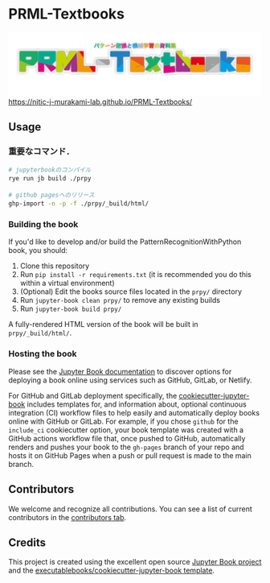 # PRML-Textbooks

![](./prpy/logo.png)
https://nitic-j-murakami-lab.github.io/PRML-Textbooks/

## Usage

### 重要なコマンド．

```sh
# jupyterbookのコンパイル
rye run jb build ./prpy 

# github pagesへのリリース
ghp-import -n -p -f ./prpy/_build/html/ 
```


### Building the book

If you'd like to develop and/or build the PatternRecognitionWithPython book, you should:

1. Clone this repository
2. Run `pip install -r requirements.txt` (it is recommended you do this within a virtual environment)
3. (Optional) Edit the books source files located in the `prpy/` directory
4. Run `jupyter-book clean prpy/` to remove any existing builds
5. Run `jupyter-book build prpy/`

A fully-rendered HTML version of the book will be built in `prpy/_build/html/`.

### Hosting the book

Please see the [Jupyter Book documentation](https://jupyterbook.org/publish/web.html) to discover options for deploying a book online using services such as GitHub, GitLab, or Netlify.

For GitHub and GitLab deployment specifically, the [cookiecutter-jupyter-book](https://github.com/executablebooks/cookiecutter-jupyter-book) includes templates for, and information about, optional continuous integration (CI) workflow files to help easily and automatically deploy books online with GitHub or GitLab. For example, if you chose `github` for the `include_ci` cookiecutter option, your book template was created with a GitHub actions workflow file that, once pushed to GitHub, automatically renders and pushes your book to the `gh-pages` branch of your repo and hosts it on GitHub Pages when a push or pull request is made to the main branch.

## Contributors

We welcome and recognize all contributions. You can see a list of current contributors in the [contributors tab](https://github.com/rsimd/prpy/graphs/contributors).

## Credits

This project is created using the excellent open source [Jupyter Book project](https://jupyterbook.org/) and the [executablebooks/cookiecutter-jupyter-book template](https://github.com/executablebooks/cookiecutter-jupyter-book).
